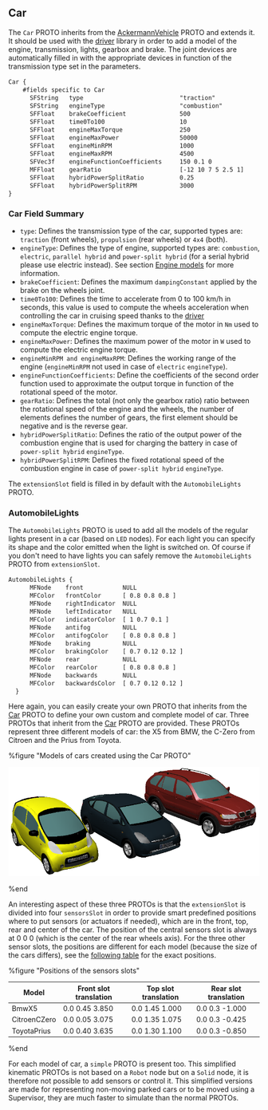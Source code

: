 ## Car

The `Car` PROTO inherits from the
[AckermannVehicle](ackermannvehicle.md#ackermannvehicle) PROTO and extends it.
It should be used with the [driver](driver-library.md#driver-library) library in
order to add a model of the engine, transmission, lights, gearbox and brake. The
joint devices are automatically filled in with the appropriate devices in
function of the transmission type set in the parameters.

```
Car {
    #fields specific to Car
      SFString   type                           "traction"
      SFString   engineType                     "combustion"
      SFFloat    brakeCoefficient               500
      SFFloat    time0To100                     10
      SFFloat    engineMaxTorque                250
      SFFloat    engineMaxPower                 50000
      SFFloat    engineMinRPM                   1000
      SFFloat    engineMaxRPM                   4500
      SFVec3f    engineFunctionCoefficients     150 0.1 0
      MFFloat    gearRatio                      [-12 10 7 5 2.5 1]
      SFFloat    hybridPowerSplitRatio          0.25
      SFFloat    hybridPowerSplitRPM            3000
}
```

### Car Field Summary

- `type`: Defines the transmission type of the car, supported types are:
`traction` (front wheels), `propulsion` (rear wheels) or `4x4` (both).
- `engineType`: Defines the type of engine, supported types are: `combustion`,
`electric`, `parallel hybrid` and `power-split hybrid` (for a serial hybrid
please use electric instead). See section [Engine
models](driver-library.md#engine-models) for more information.
- `brakeCoefficient`: Defines the maximum `dampingConstant` applied by the brake
on the wheels joint.
- `time0To100`: Defines the time to accelerate from 0 to 100 km/h in seconds, this
value is used to compute the wheels acceleration when controlling the car in
cruising speed thanks to the [driver](driver-library.md#driver-library)
- `engineMaxTorque`: Defines the maximum torque of the motor in `Nm` used to
compute the electric engine torque.
- `engineMaxPower`: Defines the maximum power of the motor in `W` used to compute
the electric engine torque.
- `engineMinRPM and engineMaxRPM`: Defines the working range of the engine
(`engineMinRPM` not used in case of `electric` `engineType`).
- `engineFunctionCoefficients`: Define the coefficients of the second order
function used to approximate the output torque in function of the rotational
speed of the motor.
- `gearRatio`: Defines the total (not only the gearbox ratio) ratio between the
rotational speed of the engine and the wheels, the number of elements defines
the number of gears, the first element should be negative and is the reverse
gear.
- `hybridPowerSplitRatio`: Defines the ratio of the output power of the combustion
engine that is used for charging the battery in case of `power-split hybrid`
`engineType`.
- `hybridPowerSplitRPM`: Defines the fixed rotational speed of the combustion
engine in case of `power-split hybrid` `engineType`.

The `extensionSlot` field is filled in by default with the `AutomobileLights`
PROTO.

### AutomobileLights

The `AutomobileLights` PROTO is used to add all the models of the regular lights
present in a car (based on `LED` nodes). For each light you can specify its
shape and the color emitted when the light is switched on. Of course if you
don't need to have lights you can safely remove the `AutomobileLights` PROTO
from `extensionSlot`.

```
AutomobileLights {
      MFNode    front           NULL
      MFColor   frontColor      [ 0.8 0.8 0.8 ]
      MFNode    rightIndicator  NULL
      MFNode    leftIndicator   NULL
      MFColor   indicatorColor  [ 1 0.7 0.1 ]
      MFNode    antifog         NULL
      MFColor   antifogColor    [ 0.8 0.8 0.8 ]
      MFNode    braking         NULL
      MFColor   brakingColor    [ 0.7 0.12 0.12 ]
      MFNode    rear            NULL
      MFColor   rearColor       [ 0.8 0.8 0.8 ]
      MFNode    backwards       NULL
      MFColor   backwardsColor  [ 0.7 0.12 0.12 ]
  }
```

Here again, you can easily create your own PROTO that inherits from the
[Car](#car) PROTO to define your own custom and complete model of car. Three
PROTOs that inherit from the [Car](#car) PROTO are provided. These PROTOs
represent three different models of car: the X5 from BMW, the C-Zero from
Citroen and the Prius from Toyota.

%figure "Models of cars created using the Car PROTO"

![cars.png](images/cars.png)

%end

An interesting aspect of these three PROTOs is that the `extensionSlot` is
divided into four `sensorsSlot` in order to provide smart predefined positions
where to put sensors (or actuators if needed), which are in the front, top, rear
and center of the car. The position of the central sensors slot is always at 0 0
0 (which is the center of the rear wheels axis). For the three other sensor
slots, the positions are different for each model (because the size of the cars
differs), see the [following table](#slotpositions) for the exact positions.

%figure "Positions of the sensors slots"

| Model        | Front slot translation | Top slot translation | Rear slot translation |
| ------------ | ---------------------- | -------------------- | --------------------- |
| BmwX5        | 0.0 0.45 3.850         | 0.0 1.45 1.000       | 0.0 0.3 -1.000        |
| CitroenCZero | 0.0 0.05 3.075         | 0.0 1.35 1.075       | 0.0 0.3 -0.425        |
| ToyotaPrius  | 0.0 0.40 3.635         | 0.0 1.30 1.100       | 0.0 0.3 -0.850        |

%end

For each model of car, a `simple` PROTO is present too. This simplified
kinematic PROTOs is not based on a `Robot` node but on a `Solid` node, it is
therefore not possible to add sensors or control it. This simplified versions
are made for representing non-moving parked cars or to be moved using a
Supervisor, they are much faster to simulate than the normal PROTOs.

